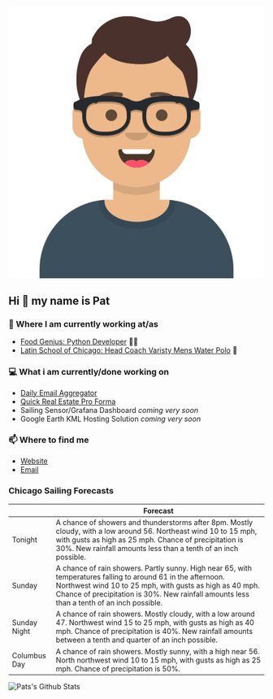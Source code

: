 [![Social banner for p-j-falconer](https://raw.githubusercontent.com/P-J-FALCONER/P-J-FALCONER/master/assets/avataaars.svg)](https://patfalconer.com/)
## Hi :wave: my name is Pat

### 💼 Where I am currently working at/as
- [Food Genius: Python Developer](https://getfoodgenius.com/) 🍔🐍
- [Latin School of Chicago: Head Coach Varisty Mens Water Polo](https://www.latinschool.org/) 🤽


### 💻 What i am currently/done working on
 - [Daily Email Aggregator](https://github.com/P-J-FALCONER/dott_daily_mail)
 - [Quick Real Estate Pro Forma](https://github.com/P-J-FALCONER/henry)
 - Sailing Sensor/Grafana Dashboard *coming very soon*
 - Google Earth KML Hosting Solution *coming very soon*

### 📫 Where to find me
 - [Website](https://patfalconer.com/)
 - [Email](mailto:patrick.j.falconer@gmail.com)


### Chicago Sailing Forecasts
|   | Forecast  |
|---|---|
| Tonight | A chance of showers and thunderstorms after 8pm. Mostly cloudy, with a low around 56. Northeast wind 10 to 15 mph, with gusts as high as 25 mph. Chance of precipitation is 30%. New rainfall amounts less than a tenth of an inch possible. |
| Sunday | A chance of rain showers. Partly sunny. High near 65, with temperatures falling to around 61 in the afternoon. Northwest wind 10 to 25 mph, with gusts as high as 40 mph. Chance of precipitation is 30%. New rainfall amounts less than a tenth of an inch possible. |
| Sunday Night | A chance of rain showers. Mostly cloudy, with a low around 47. Northwest wind 15 to 25 mph, with gusts as high as 40 mph. Chance of precipitation is 40%. New rainfall amounts between a tenth and quarter of an inch possible. |
| Columbus Day | A chance of rain showers. Mostly sunny, with a high near 56. North northwest wind 10 to 15 mph, with gusts as high as 25 mph. Chance of precipitation is 50%. |

![Pats's Github Stats](https://github-readme-stats.vercel.app/api?username=p-j-falconer&show_icons=true&theme=radical)
